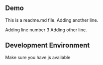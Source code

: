 ## Demo
This is a readme.md file.
Adding another line.

Adding line number 3
Adding other line.


## Development Environment

Make sure you have js available